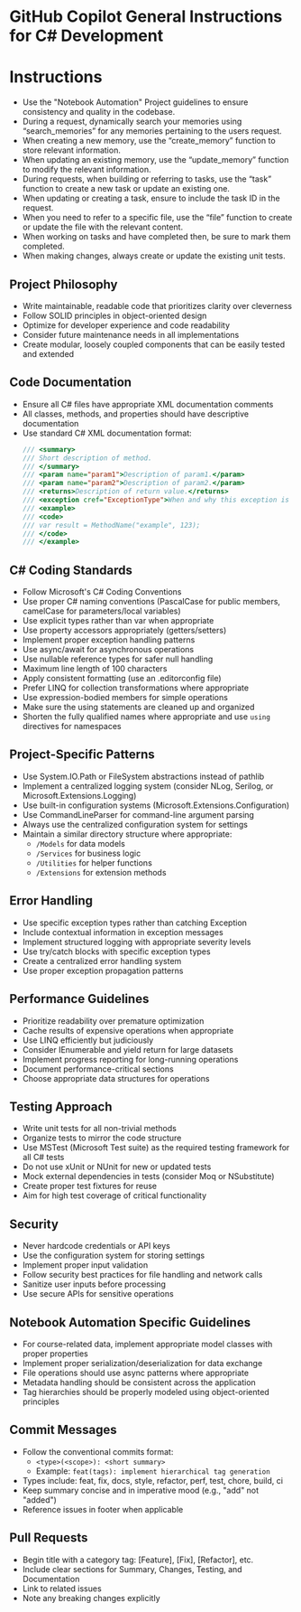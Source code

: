
# GitHub Copilot General Instructions for C# Development

# Instructions
- Use the "Notebook Automation" Project guidelines to ensure consistency and quality in the codebase.
- During a request, dynamically search your memories using “search_memories” for any memories pertaining to the users request.
- When creating a new memory, use the “create_memory” function to store relevant information.
- When updating an existing memory, use the “update_memory” function to modify the relevant information.
- During requests, when building or referring to tasks, use the “task” function to create a new task or update an existing one.
- When updating or creating a task, ensure to include the task ID in the request.
- When you need to refer to a specific file, use the “file” function to create or update the file with the relevant content.
- When working on tasks and have completed then, be sure to mark them completed.
- When making changes, always create or update the existing unit tests.

## Project Philosophy
- Write maintainable, readable code that prioritizes clarity over cleverness
- Follow SOLID principles in object-oriented design
- Optimize for developer experience and code readability
- Consider future maintenance needs in all implementations
- Create modular, loosely coupled components that can be easily tested and extended

## Code Documentation
- Ensure all C# files have appropriate XML documentation comments
- All classes, methods, and properties should have descriptive documentation
- Use standard C# XML documentation format:
  ```csharp
  /// <summary>
  /// Short description of method.
  /// </summary>
  /// <param name="param1">Description of param1.</param>
  /// <param name="param2">Description of param2.</param>
  /// <returns>Description of return value.</returns>
  /// <exception cref="ExceptionType">When and why this exception is raised.</exception>
  /// <example>
  /// <code>
  /// var result = MethodName("example", 123);
  /// </code>
  /// </example>
  ```

## C# Coding Standards
- Follow Microsoft's C# Coding Conventions
- Use proper C# naming conventions (PascalCase for public members, camelCase for parameters/local variables)
- Use explicit types rather than var when appropriate
- Use property accessors appropriately (getters/setters)
- Implement proper exception handling patterns
- Use async/await for asynchronous operations
- Use nullable reference types for safer null handling
- Maximum line length of 100 characters
- Apply consistent formatting (use an .editorconfig file)
- Prefer LINQ for collection transformations where appropriate
- Use expression-bodied members for simple operations
- Make sure the using statements are cleaned up and organized
- Shorten the fully qualified names where appropriate and use `using` directives for namespaces

## Project-Specific Patterns
- Use System.IO.Path or FileSystem abstractions instead of pathlib
- Implement a centralized logging system (consider NLog, Serilog, or Microsoft.Extensions.Logging)
- Use built-in configuration systems (Microsoft.Extensions.Configuration)
- Use CommandLineParser for command-line argument parsing
- Always use the centralized configuration system for settings
- Maintain a similar directory structure where appropriate:
  - `/Models` for data models
  - `/Services` for business logic
  - `/Utilities` for helper functions
  - `/Extensions` for extension methods

## Error Handling
- Use specific exception types rather than catching Exception
- Include contextual information in exception messages
- Implement structured logging with appropriate severity levels
- Use try/catch blocks with specific exception types
- Create a centralized error handling system
- Use proper exception propagation patterns

## Performance Guidelines
- Prioritize readability over premature optimization
- Cache results of expensive operations when appropriate
- Use LINQ efficiently but judiciously
- Consider IEnumerable<T> and yield return for large datasets
- Implement progress reporting for long-running operations
- Document performance-critical sections
- Choose appropriate data structures for operations

## Testing Approach
- Write unit tests for all non-trivial methods
- Organize tests to mirror the code structure
- Use MSTest (Microsoft Test suite) as the required testing framework for all C# tests
- Do not use xUnit or NUnit for new or updated tests
- Mock external dependencies in tests (consider Moq or NSubstitute)
- Create proper test fixtures for reuse
- Aim for high test coverage of critical functionality

## Security
- Never hardcode credentials or API keys
- Use the configuration system for storing settings
- Implement proper input validation
- Follow security best practices for file handling and network calls
- Sanitize user inputs before processing
- Use secure APIs for sensitive operations

## Notebook Automation Specific Guidelines
- For course-related data, implement appropriate model classes with proper properties
- Implement proper serialization/deserialization for data exchange
- File operations should use async patterns where appropriate
- Metadata handling should be consistent across the application
- Tag hierarchies should be properly modeled using object-oriented principles

## Commit Messages
- Follow the conventional commits format:
  - `<type>(<scope>): <short summary>`
  - Example: `feat(tags): implement hierarchical tag generation`
- Types include: feat, fix, docs, style, refactor, perf, test, chore, build, ci
- Keep summary concise and in imperative mood (e.g., "add" not "added")
- Reference issues in footer when applicable

## Pull Requests
- Begin title with a category tag: [Feature], [Fix], [Refactor], etc.
- Include clear sections for Summary, Changes, Testing, and Documentation
- Link to related issues
- Note any breaking changes explicitly